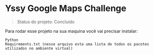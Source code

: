 <h1>Yssy Google Maps Challenge</h1>

>Status do projeto: Concluído

Para rodar esse projeto na sua maquina você vai precisar instalar:

```
Python
Requirements.txt (nesse arquivo esta uma lista de todos os pacotes 
utilizados no ambiente virtual)

